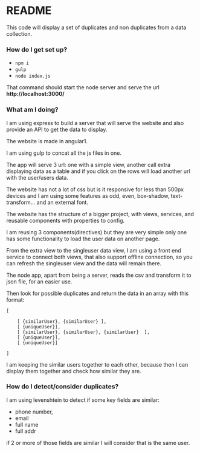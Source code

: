 # README #

This code will display a set of duplicates and non duplicates from a data collection.

### How do I get set up? ###

* `npm i`
* `gulp`
* `node index.js`

That command should start the node server and serve the url **http://localhost:3000/**

### What am I doing? ###

I am using express to build a server that will serve the website and also provide an API to get the data to display.

The website is made in angular1.

I am using gulp to concat all the js files in one.

The app will serve 3 url: one with a simple view, another call extra displaying data as a table and if you click on the rows will load another url with the user/users data.

The website has not a lot of css but is it responsive for less than 500px devices and I am using some features as odd, even, box-shadow, text-transform... and an external font.

The website has the structure of a bigger project, with views, services, and reusable components with properties to config.

I am reusing 3 components(directives) but they are very simple only one has some functionality to load the user data on another page.

From the extra view to the singleuser data view, I am using a front end service to connect both views, that also support offline connection, so you can refresh the singleuser view and the data will remain there.

The node app, apart from being a server, reads the csv and transform it to json file, for an easier use.

Then look for possible duplicates and return the data in an array with this format:

```
[

	[ {similarUser}, {similarUser} ],
	[ {uniqueUser}],
	[ {similarUser}, {similarUser}, {similarUser}  ],
	[ {uniqueUser}],
	[ {uniqueUser}]

]
```

I am keeping the similar users together to each other, because then I can display them together and check how similar they are.

### How do I detect/consider duplicates? ###

I am using levenshtein to detect if some key fields are similar:

* phone number,
* email
* full name
* full addr

if 2 or more of those fields are similar I will consider that is the same user.

